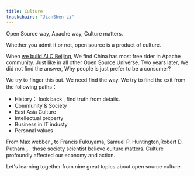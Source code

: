 ```yaml
---
title: Culture
trackchairs: "JianShen Li"
---
```


Open Source way, Apache way,  Culture matters.

Whether you admit it or not, open source is a product of culture. 

When [we build ALC Beijing](https://alc-beijing.github.io/alc-site/post/alc-beijing-creation/), We find China has most free rider in Apache community. Just like in all other Open Source Universe. Two years later, We did not find the answer, Why people is just prefer to be a consumer? 

We try to finger this out. We need find the way.  We try to find the exit from the following paths：

* History： look back , find truth from details. 
* Community & Society 
* East Asia Culture 
* Intellectual property 
* Business in IT industy
* Personal values

From Max webber , to Francis Fukuyama, Samuel P. Huntington,Robert D. Putnam ， those society scientist believe culture matters. Culture profoundly affected our economy and action. 

Let's learning together from nine great topics about open source culture.

